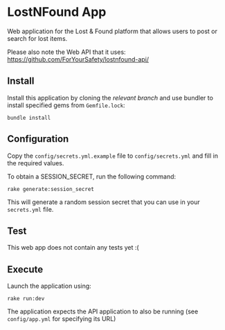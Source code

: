# LostNFound App

Web application for the Lost & Found platform that allows users to post or search for lost items.

Please also note the Web API that it uses: https://github.com/ForYourSafety/lostnfound-api/

## Install

Install this application by cloning the *relevant branch* and use bundler to install specified gems from `Gemfile.lock`:

```shell
bundle install
```

## Configuration

Copy the `config/secrets.yml.example` file to `config/secrets.yml` and fill in the required values.

To obtain a SESSION_SECRET, run the following command:

```shell
rake generate:session_secret
```

This will generate a random session secret that you can use in your `secrets.yml` file.

## Test

This web app does not contain any tests yet :(

## Execute

Launch the application using:

```shell
rake run:dev
```

The application expects the API application to also be running (see `config/app.yml` for specifying its URL)
